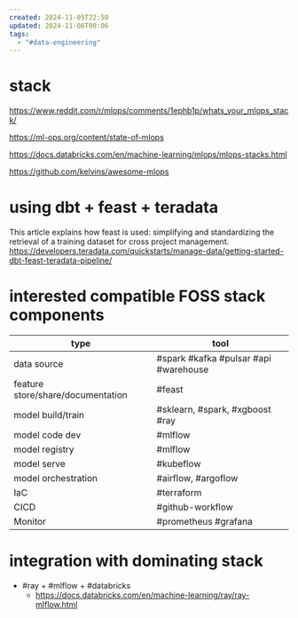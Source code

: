 ```yaml
---
created: 2024-11-05T22:50
updated: 2024-11-06T00:06
tags:
  - "#data-engineering"
---
```

# stack
https://www.reddit.com/r/mlops/comments/1ephb1p/whats_your_mlops_stack/

https://ml-ops.org/content/state-of-mlops

https://docs.databricks.com/en/machine-learning/mlops/mlops-stacks.html

https://github.com/kelvins/awesome-mlops


# using dbt + feast + teradata
This article explains how feast is used: simplifying and standardizing the retrieval of a training dataset for cross project management.
https://developers.teradata.com/quickstarts/manage-data/getting-started-dbt-feast-teradata-pipeline/

# interested compatible FOSS stack components

| type                              | tool                                  |
| --------------------------------- | ------------------------------------- |
| data source                       | #spark #kafka #pulsar #api #warehouse |
| feature store/share/documentation | #feast                                |
| model build/train                 | #sklearn, #spark, #xgboost #ray       |
| model code dev                    | #mlflow                               |
| model registry                    | #mlflow                               |
| model serve                       | #kubeflow                             |
| model orchestration               | #airflow, #argoflow                   |
| IaC                               | #terraform                            |
| CICD                              | #github-workflow                      |
| Monitor                           | #prometheus #grafana                  |

# integration with dominating stack
- #ray + #mlflow + #databricks 
	- https://docs.databricks.com/en/machine-learning/ray/ray-mlflow.html